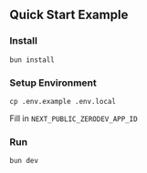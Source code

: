 ## Quick Start Example

### Install
```
bun install
```

### Setup Environment
```
cp .env.example .env.local
```

Fill in `NEXT_PUBLIC_ZERODEV_APP_ID`

### Run
```
bun dev
```